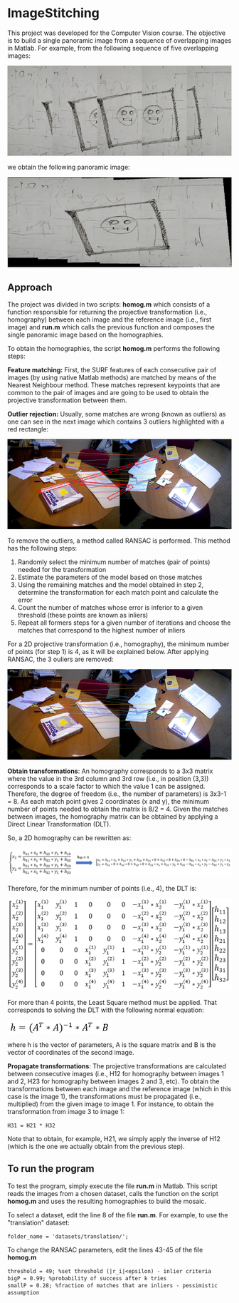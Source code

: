 # ImageStitching

This project was developed for the Computer Vision course. The objective is to build a single panoramic image from a sequence of overlapping images in Matlab. For example, from the following sequence of five overlapping images:

![Screenshot](images/sequence.png)

we obtain the following panoramic image:

![Screenshot](images/result_from_sequence.png)

## Approach

The project was divided in two scripts: **homog.m** which consists of a function responsible for returning the projective transformation (i.e., homography) between each image and the reference image (i.e., first image) and **run.m** which calls the previous function and composes the single panoramic image based on the homographies.

To obtain the homographies, the script **homog.m** performs the following steps:

**Feature matching:** First, the SURF features of each consecutive pair of images (by using native Matlab methods) are matched by means of the Nearest Neighbour method. These matches represent keypoints that are common to the pair of images and are going to be used to obtain the projective transformation between them.

**Outlier rejection:** Usually, some matches are wrong (known as outliers) as one can see in the next image which contains 3 outliers highlighted with a red rectangle:

![Screenshot](images/before_RANSAC.png)

To remove the outliers, a method called RANSAC is performed. This method has the following steps:
1) Randomly select the minimum number of matches (pair of points) needed for the transformation
2) Estimate the parameters of the model based on those matches
3) Using the remaining matches and the model obtained in step 2, determine the transformation for each match point and calculate the error
4) Count the number of matches whose error is inferior to a given threshold (these points are known as inliers)
5) Repeat all formers steps for a given number of iterations and choose the matches that correspond to the highest number of inliers

For a 2D projective transformation (i.e., homography), the minimum number of points (for step 1) is 4, as it will be explained below. After applying RANSAC, the 3 ouliers are removed:

![Screenshot](images/after_RANSAC.png)

**Obtain transformations**: An homography corresponds to a 3x3 matrix where the value in the 3rd column and 3rd row (i.e., in position (3,3)) corresponds to a scale factor to which the value 1 can be assigned. Therefore, the degree of freedom (i.e., the number of parameters) is 3x3-1 = 8. As each match point gives 2 coordinates (x and y), the minimum number of points needed to obtain the matrix is 8/2 = 4. Given the matches between images, the homography matrix can be obtained by applying a Direct Linear Transformation (DLT). 

So, a 2D homography can be rewritten as:

![Screenshot](images/homog_eq.png)

Therefore, for the minimum number of points (i.e., 4), the DLT is:

![Screenshot](images/homog_matrix.png)

For more than 4 points, the Least Square method must be applied. That corresponds to solving the DLT with the following normal equation:

![Screenshot](images/normal_eq.png)

where h is the vector of parameters, A is the square matrix and B is the vector of coordinates of the second image.

**Propagate transformations**: The projective transformations are calculated between consecutive images (i.e., H12 for homography between images 1 and 2, H23 for homography between images 2 and 3, etc). To obtain the transformations between each image and the reference image (which in this case is the image 1), the transformations must be propagated (i.e., multiplied) from the given image to image 1. For instance, to obtain the transformation from image 3 to image 1:

```
H31 = H21 * H32
```

Note that to obtain, for example, H21, we simply apply the inverse of H12 (which is the one we actually obtain from the previous step).

## To run the program

To test the program, simply execute the file **run.m** in Matlab. This script reads the images from a chosen dataset, calls the function on the script **homog.m** and uses the resulting homographies to build the mosaic.

To select a dataset, edit the line 8 of the file **run.m**. For example, to use the "translation" dataset:

```
folder_name = 'datasets/translation/';
```

To change the RANSAC parameters, edit the lines 43-45 of the file **homog.m**

```
threshold = 49; %set threshold (|r_i|<epsilon) - inlier criteria
bigP = 0.99; %probability of success after k tries
smallP = 0.28; %fraction of matches that are inliers - pessimistic assumption
```